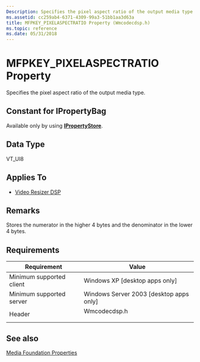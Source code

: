 ```yaml
---
Description: Specifies the pixel aspect ratio of the output media type.
ms.assetid: cc259ab4-6371-4309-99a3-51bb1aa3d63a
title: MFPKEY_PIXELASPECTRATIO Property (Wmcodecdsp.h)
ms.topic: reference
ms.date: 05/31/2018
---
```


# MFPKEY\_PIXELASPECTRATIO Property

Specifies the pixel aspect ratio of the output media type.

## Constant for IPropertyBag

Available only by using [**IPropertyStore**](/windows/win32/api/propsys/nn-propsys-ipropertystore).

## Data Type

VT\_UI8

## Applies To

-   [Video Resizer DSP](videoresizer.md)

## Remarks

Stores the numerator in the higher 4 bytes and the denominator in the lower 4 bytes.

## Requirements



| Requirement | Value |
|-------------------------------------|-----------------------------------------------------------------------------------------|
| Minimum supported client<br/> | Windows XP \[desktop apps only\]<br/>                                             |
| Minimum supported server<br/> | Windows Server 2003 \[desktop apps only\]<br/>                                    |
| Header<br/>                   | <dl> <dt>Wmcodecdsp.h</dt> </dl> |



## See also

<dl> <dt>

[Media Foundation Properties](media-foundation-properties.md)
</dt> </dl>

 

 
